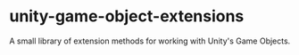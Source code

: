 # unity-game-object-extensions
A small library of extension methods for working with Unity's Game Objects.
